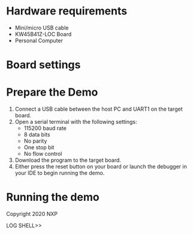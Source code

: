 Hardware requirements
=====================
- Mini/micro USB cable
- KW45B41Z-LOC Board
- Personal Computer

Board settings
============

Prepare the Demo
===============
1.  Connect a USB cable between the host PC and UART1 on the target board. 
2.  Open a serial terminal with the following settings:
    - 115200 baud rate
    - 8 data bits
    - No parity
    - One stop bit
    - No flow control
3.  Download the program to the target board.
4.  Either press the reset button on your board or launch the debugger in your IDE to begin running the demo.

Running the demo
================
Copyright  2020  NXP

LOG SHELL>> 